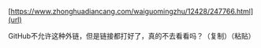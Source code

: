 [https://www.zhonghuadiancang.com/waiguomingzhu/12428/247766.html](url)

GitHub不允许这种外链，但是链接都打好了，真的不去看看吗？（复制）（粘贴）